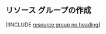 ## <a name="create-a-resource-group"></a>リソース グループの作成

[!INCLUDE [resource group no heading](app-service-web-create-resource-group-no-h.md)]